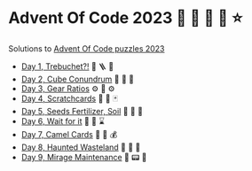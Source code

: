 Advent Of Code 2023 :santa: :elf: :elf: :elf: :star:
====================================================

Solutions to [Advent Of Code puzzles 2023](https://adventofcode.com/2023)

* [Day 1, Trebuchet?!](day1-trebuchet) :elf: :ladder: :bow_and_arrow:
* [Day 2, Cube Conundrum](day2-cube-conundrum) :ice_cube: :ice_cube: :ice_cube:
* [Day 3, Gear Ratios](da3-gear-ratios) :gear: :wrench: :gear:
* [Day 4, Scratchcards](day4-scratchcards) :game_die: :flower_playing_cards: :black_joker:
* [Day 5, Seeds Fertilizer, Soil](day5-seeds-fertilizer) :seedling: :herb: :cactus:
* [Day 6, Wait for it](day6-wait-for-it) :speedboat: :rowboat: :hourglass:
* [Day 7, Camel Cards](day7-camel-cards) :camel: :flower_playing_cards: :moneybag:
* [Day 8, Haunted Wasteland](day8-haunted-wasteland) :ghost: :ghost: :ghost:
* [Day 9, Mirage Maintenance](day9-mirage-maintenance) :palm_tree: :pager: :floppy_disk:
